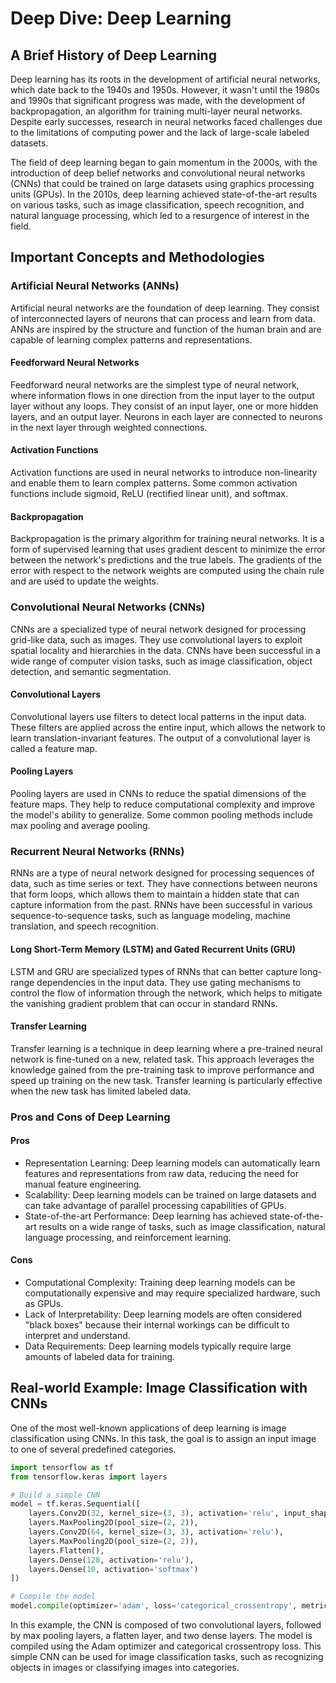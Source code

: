 # Deep Dive: Deep Learning

## A Brief History of Deep Learning

Deep learning has its roots in the development of artificial neural networks, which date back to the 1940s and 1950s. However, it wasn't until the 1980s and 1990s that significant progress was made, with the development of backpropagation, an algorithm for training multi-layer neural networks. Despite early successes, research in neural networks faced challenges due to the limitations of computing power and the lack of large-scale labeled datasets.

The field of deep learning began to gain momentum in the 2000s, with the introduction of deep belief networks and convolutional neural networks (CNNs) that could be trained on large datasets using graphics processing units (GPUs). In the 2010s, deep learning achieved state-of-the-art results on various tasks, such as image classification, speech recognition, and natural language processing, which led to a resurgence of interest in the field.

## Important Concepts and Methodologies

### Artificial Neural Networks (ANNs)

Artificial neural networks are the foundation of deep learning. They consist of interconnected layers of neurons that can process and learn from data. ANNs are inspired by the structure and function of the human brain and are capable of learning complex patterns and representations.

#### Feedforward Neural Networks

Feedforward neural networks are the simplest type of neural network, where information flows in one direction from the input layer to the output layer without any loops. They consist of an input layer, one or more hidden layers, and an output layer. Neurons in each layer are connected to neurons in the next layer through weighted connections.

#### Activation Functions

Activation functions are used in neural networks to introduce non-linearity and enable them to learn complex patterns. Some common activation functions include sigmoid, ReLU (rectified linear unit), and softmax.

#### Backpropagation

Backpropagation is the primary algorithm for training neural networks. It is a form of supervised learning that uses gradient descent to minimize the error between the network's predictions and the true labels. The gradients of the error with respect to the network weights are computed using the chain rule and are used to update the weights.

### Convolutional Neural Networks (CNNs)

CNNs are a specialized type of neural network designed for processing grid-like data, such as images. They use convolutional layers to exploit spatial locality and hierarchies in the data. CNNs have been successful in a wide range of computer vision tasks, such as image classification, object detection, and semantic segmentation.

#### Convolutional Layers

Convolutional layers use filters to detect local patterns in the input data. These filters are applied across the entire input, which allows the network to learn translation-invariant features. The output of a convolutional layer is called a feature map.

#### Pooling Layers

Pooling layers are used in CNNs to reduce the spatial dimensions of the feature maps. They help to reduce computational complexity and improve the model's ability to generalize. Some common pooling methods include max pooling and average pooling.

### Recurrent Neural Networks (RNNs)

RNNs are a type of neural network designed for processing sequences of data, such as time series or text. They have connections between neurons that form loops, which allows them to maintain a hidden state that can capture information from the past. RNNs have been successful in various sequence-to-sequence tasks, such as language modeling, machine translation, and speech recognition.

#### Long Short-Term Memory (LSTM) and Gated Recurrent Units (GRU)

LSTM and GRU are specialized types of RNNs that can better capture long-range dependencies in the input data. They use gating mechanisms to control the flow of information through the network, which helps to mitigate the vanishing gradient problem that can occur in standard RNNs.

#### Transfer Learning

Transfer learning is a technique in deep learning where a pre-trained neural network is fine-tuned on a new, related task. This approach leverages the knowledge gained from the pre-training task to improve performance and speed up training on the new task. Transfer learning is particularly effective when the new task has limited labeled data.

### Pros and Cons of Deep Learning

#### Pros

- Representation Learning: Deep learning models can automatically learn features and representations from raw data, reducing the need for manual feature engineering.
- Scalability: Deep learning models can be trained on large datasets and can take advantage of parallel processing capabilities of GPUs.
- State-of-the-art Performance: Deep learning has achieved state-of-the-art results on a wide range of tasks, such as image classification, natural language processing, and reinforcement learning.

#### Cons

- Computational Complexity: Training deep learning models can be computationally expensive and may require specialized hardware, such as GPUs.
- Lack of Interpretability: Deep learning models are often considered "black boxes" because their internal workings can be difficult to interpret and understand.
- Data Requirements: Deep learning models typically require large amounts of labeled data for training.

## Real-world Example: Image Classification with CNNs

One of the most well-known applications of deep learning is image classification using CNNs. In this task, the goal is to assign an input image to one of several predefined categories.

```python
import tensorflow as tf
from tensorflow.keras import layers

# Build a simple CNN
model = tf.keras.Sequential([
    layers.Conv2D(32, kernel_size=(3, 3), activation='relu', input_shape=(32, 32, 3)),
    layers.MaxPooling2D(pool_size=(2, 2)),
    layers.Conv2D(64, kernel_size=(3, 3), activation='relu'),
    layers.MaxPooling2D(pool_size=(2, 2)),
    layers.Flatten(),
    layers.Dense(128, activation='relu'),
    layers.Dense(10, activation='softmax')
])

# Compile the model
model.compile(optimizer='adam', loss='categorical_crossentropy', metrics=['accuracy'])
```

In this example, the CNN is composed of two convolutional layers, followed by max pooling layers, a flatten layer, and two dense layers. The model is compiled using the Adam optimizer and categorical crossentropy loss. This simple CNN can be used for image classification tasks, such as recognizing objects in images or classifying images into categories.
